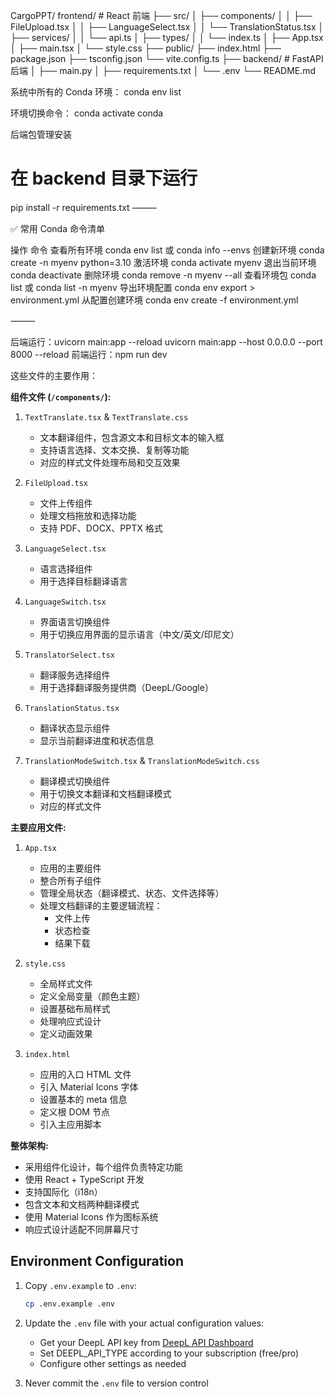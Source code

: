 CargoPPT/
frontend/           # React 前端
├── src/
│   ├── components/
│   │   ├── FileUpload.tsx
│   │   ├── LanguageSelect.tsx
│   │   └── TranslationStatus.tsx
│   ├── services/
│   │   └── api.ts
│   ├── types/
│   │   └── index.ts
│   ├── App.tsx
│   ├── main.tsx
│   └── style.css
├── public/
├── index.html
├── package.json
├── tsconfig.json
└── vite.config.ts
├── backend/           # FastAPI 后端
│   ├── main.py
│   ├── requirements.txt
│   └── .env
└── README.md

系统中所有的 Conda 环境：
conda env list

环境切换命令：
conda activate conda

后端包管理安装
# 在 backend 目录下运行
pip install -r requirements.txt
⸻

✅ 常用 Conda 命令清单

操作	命令
查看所有环境	conda env list 或 conda info --envs
创建新环境	conda create -n myenv python=3.10
激活环境	conda activate myenv
退出当前环境	conda deactivate
删除环境	conda remove -n myenv --all
查看环境包	conda list 或 conda list -n myenv
导出环境配置	conda env export > environment.yml
从配置创建环境	conda env create -f environment.yml



⸻



后端运行：uvicorn main:app --reload
uvicorn main:app --host 0.0.0.0 --port 8000 --reload
前端运行：npm run dev



这些文件的主要作用：

**组件文件 (`/components/`):**
1. `TextTranslate.tsx` & `TextTranslate.css`
   - 文本翻译组件，包含源文本和目标文本的输入框
   - 支持语言选择、文本交换、复制等功能
   - 对应的样式文件处理布局和交互效果

2. `FileUpload.tsx`
   - 文件上传组件
   - 处理文档拖放和选择功能
   - 支持 PDF、DOCX、PPTX 格式

3. `LanguageSelect.tsx`
   - 语言选择组件
   - 用于选择目标翻译语言

4. `LanguageSwitch.tsx`
   - 界面语言切换组件
   - 用于切换应用界面的显示语言（中文/英文/印尼文）

5. `TranslatorSelect.tsx`
   - 翻译服务选择组件
   - 用于选择翻译服务提供商（DeepL/Google）

6. `TranslationStatus.tsx`
   - 翻译状态显示组件
   - 显示当前翻译进度和状态信息

7. `TranslationModeSwitch.tsx` & `TranslationModeSwitch.css`
   - 翻译模式切换组件
   - 用于切换文本翻译和文档翻译模式
   - 对应的样式文件

**主要应用文件:**

1. `App.tsx`
   - 应用的主要组件
   - 整合所有子组件
   - 管理全局状态（翻译模式、状态、文件选择等）
   - 处理文档翻译的主要逻辑流程：
     - 文件上传
     - 状态检查
     - 结果下载

2. `style.css`
   - 全局样式文件
   - 定义全局变量（颜色主题）
   - 设置基础布局样式
   - 处理响应式设计
   - 定义动画效果

3. `index.html`
   - 应用的入口 HTML 文件
   - 引入 Material Icons 字体
   - 设置基本的 meta 信息
   - 定义根 DOM 节点
   - 引入主应用脚本

**整体架构:**
- 采用组件化设计，每个组件负责特定功能
- 使用 React + TypeScript 开发
- 支持国际化（i18n）
- 包含文本和文档两种翻译模式
- 使用 Material Icons 作为图标系统
- 响应式设计适配不同屏幕尺寸

## Environment Configuration

1. Copy `.env.example` to `.env`:
   ```bash
   cp .env.example .env
   ```

2. Update the `.env` file with your actual configuration values:
   - Get your DeepL API key from [DeepL API Dashboard](https://www.deepl.com/pro-account/plan)
   - Set DEEPL_API_TYPE according to your subscription (free/pro)
   - Configure other settings as needed

3. Never commit the `.env` file to version control

